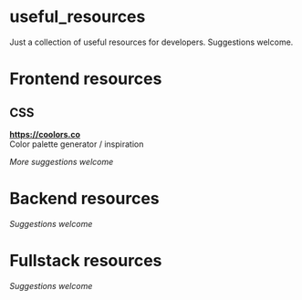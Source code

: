 # useful_resources
Just a collection of useful resources for developers. Suggestions welcome.

# Frontend resources

## CSS
**https://coolors.co**  
Color palette generator / inspiration

*More suggestions welcome*

# Backend resources
*Suggestions welcome*

# Fullstack resources
*Suggestions welcome*
